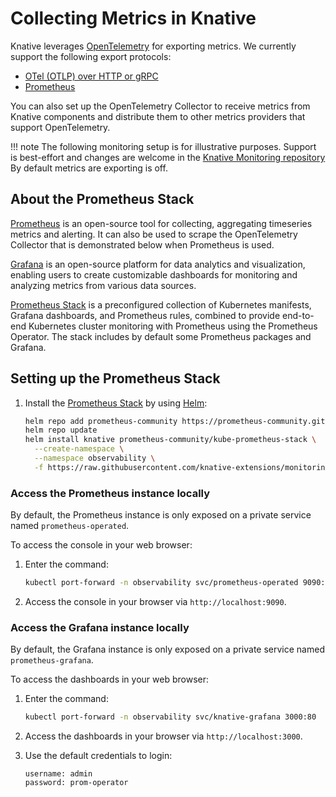 # Collecting Metrics in Knative

Knative leverages [OpenTelemetry](https://opentelemetry.io/docs/what-is-opentelemetry/) for exporting metrics.
We currently support the following export protocols:

- [OTel (OTLP) over HTTP or gRPC](https://opentelemetry.io/docs/languages/go/exporters/#otlp)
- [Prometheus](https://opentelemetry.io/docs/languages/go/exporters/#prometheus-experimental)

You can also set up the OpenTelemetry Collector to receive metrics from Knative components and distribute them to other metrics providers that support OpenTelemetry.

!!! note
    The following monitoring setup is for illustrative purposes. Support is best-effort and changes
    are welcome in the [Knative Monitoring repository](https://github.com/knative-extensions/monitoring)
    By default metrics are exporting is off.

## About the Prometheus Stack

[Prometheus](https://prometheus.io/) is an open-source tool for collecting, aggregating timeseries metrics and alerting. It can also be used to scrape the OpenTelemetry Collector that is demonstrated below when Prometheus is used.

[Grafana](https://grafana.com/oss/) is an open-source platform for data analytics and visualization, enabling users to create customizable dashboards for monitoring and analyzing metrics from various data sources.

[Prometheus Stack](https://github.com/prometheus-community/helm-charts/tree/main/charts/kube-prometheus-stack) is a preconfigured collection of Kubernetes manifests, Grafana dashboards, and Prometheus rules, combined to provide end-to-end Kubernetes cluster monitoring with Prometheus using the Prometheus Operator. The stack includes by default some Prometheus packages and Grafana.

## Setting up the Prometheus Stack

1. Install the [Prometheus Stack](https://github.com/prometheus-community/helm-charts/tree/main/charts/kube-prometheus-stack) by using [Helm](https://helm.sh/docs/intro/using_helm/):

    ```bash
    helm repo add prometheus-community https://prometheus-community.github.io/helm-charts
    helm repo update
    helm install knative prometheus-community/kube-prometheus-stack \
      --create-namespace \
      --namespace observability \
      -f https://raw.githubusercontent.com/knative-extensions/monitoring/main/promstack-values.yaml
    ```

### Access the Prometheus instance locally

By default, the Prometheus instance is only exposed on a private service named `prometheus-operated`.

To access the console in your web browser:

1. Enter the command:

    ```bash
    kubectl port-forward -n observability svc/prometheus-operated 9090:9090
    ```

1. Access the console in your browser via `http://localhost:9090`.

### Access the Grafana instance locally

By default, the Grafana instance is only exposed on a private service named `prometheus-grafana`.

To access the dashboards in your web browser:

1. Enter the command:

    ```bash
    kubectl port-forward -n observability svc/knative-grafana 3000:80
    ```

1. Access the dashboards in your browser via `http://localhost:3000`.

1. Use the default credentials to login:

    ```text
    username: admin
    password: prom-operator
    ```

